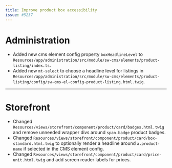 ```yaml
---
title: Improve product box accessibility
issue: #5237
---
```

# Administration
* Added new cms element config property `boxHeadlineLevel` to `Resources/app/administration/src/module/sw-cms/elements/product-listing/index.ts`.
* Added new `mt-select` to choose a headline level for listings in `Resources/app/administration/src/module/sw-cms/elements/product-listing/config/sw-cms-el-config-product-listing.html.twig`.
___
# Storefront
* Changed `Resources/views/storefront/component/product/card/badges.html.twig` and remove unneeded wrapper divs around `span.badge` product badges.
* Changed `Resources/views/storefront/component/product/card/box-standard.html.twig` to optionally render a headline around `a.product-name` if selected in the CMS element config.
* Changed `Resources/views/storefront/component/product/card/price-unit.html.twig` and add screen reader labels for prices.